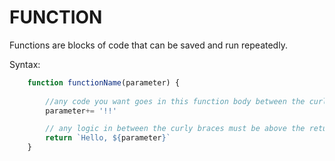 # FUNCTION

Functions are blocks of code that can be saved and run repeatedly. 

Syntax:

```js
    function functionName(parameter) {
    
        //any code you want goes in this function body between the curly braces
        parameter+= '!!'

        // any logic in between the curly braces must be above the return statement
        return `Hello, ${parameter}`
    }
```

